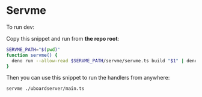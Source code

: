 # Servme

To run dev:

Copy this snippet and run from **the repo root**:

```sh
SERVME_PATH="$(pwd)"
function servme() {
  deno run --allow-read $SERVME_PATH/servme/servme.ts build "$1" | deno run --allow-read --allow-write --allow-run $SERVME_PATH/servme/servme.ts serve "$1"
}
```

Then you can use this snippet to run the handlers from anywhere:

```sh
servme ./uboardserver/main.ts
```
